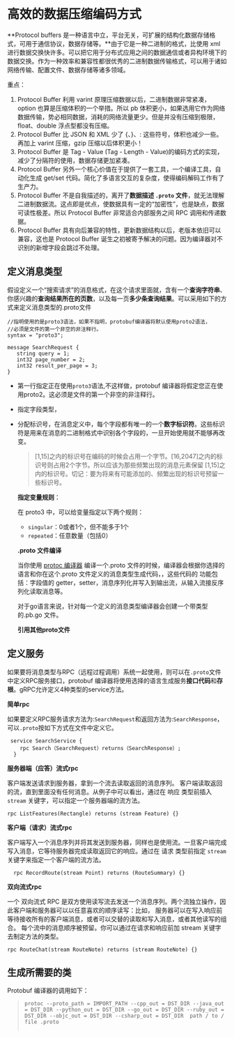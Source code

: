 # 高效的数据压缩编码方式

**Protocol buffers 是一种语言中立，平台无关，可扩展的结构化数据存储格式，可用于通信协议，数据存储等。**由于它是一种二进制的格式，比使用 xml 进行数据交换快许多。可以把它用于分布式应用之间的数据通信或者异构环境下的数据交换。作为一种效率和兼容性都很优秀的二进制数据传输格式，可以用于诸如网络传输、配置文件、数据存储等诸多领域。

重点：

1. Protocol Buffer 利用 varint 原理压缩数据以后，二进制数据非常紧凑，option 也算是压缩体积的一个举措。所以 pb 体积更小，如果选用它作为网络数据传输，势必相同数据，消耗的网络流量更少。但是并没有压缩到极限，float、double 浮点型都没有压缩。
2. Protocol Buffer 比 JSON 和 XML 少了 {、}、: 这些符号，体积也减少一些。再加上 varint 压缩，gzip 压缩以后体积更小！
3. Protocol Buffer 是 Tag - Value (Tag - Length - Value)的编码方式的实现，减少了分隔符的使用，数据存储更加紧凑。
4. Protocol Buffer 另外一个核心价值在于提供了一套工具，一个编译工具，自动化生成 get/set 代码。简化了多语言交互的复杂度，使得编码解码工作有了生产力。
5. Protocol Buffer 不是自我描述的，离开了**数据描述 `.proto` 文件**，就无法理解二进制数据流。这点即是优点，使数据具有一定的“加密性”，也是缺点，数据可读性极差。所以 Protocol Buffer 非常适合内部服务之间 RPC 调用和传递数据。
6. Protocol Buffer 具有向后兼容的特性，更新数据结构以后，老版本依旧可以兼容，这也是 Protocol Buffer 诞生之初被寄予解决的问题。因为编译器对不识别的新增字段会跳过不处理。



## 定义消息类型

假设定义一个“搜索请求”的消息格式，在这个请求里面就，含有一个**查询字符串**、你感兴趣的**查询结果所在的页数**，以及每一页**多少条查询结果**。可以采用如下的方式来定义消息类型的.proto文件

```shell
//指明使用的是proto3语法，如果不指明，protobuf编译器将默认使用proto2语法，
//必须是文件的第一个非空的非注释行。
syntax = "proto3"; 

message SearchRequest {
   string query = 1;
   int32 page_number = 2;
   int32 result_per_page = 3;
}
```

* 第一行指定正在使用`proto3`语法,不这样做，protobuf 编译器将假定您正在使用proto2。这必须是文件的第一个非空的非注释行。

* 指定字段类型，

* 分配标识号，在消息定义中，每个字段都有唯一的一个**数字标识符**。这些标识符是用来在消息的二进制格式中识别各个字段的，一旦开始使用就不能够再改变。

  > [1,15]之内的标识号在编码的时候会占用一个字节。[16,2047]之内的标识号则占用2个字节。所以应该为那些频繁出现的消息元素保留 [1,15]之内的标识号。切记：要为将来有可能添加的、频繁出现的标识号预留一些标识号。

  **指定变量规则**：

  在 proto3 中，可以给变量指定以下两个规则：

  * `singular`：0或者1个，但不能多于1个
  * `repeated`：任意数量（包括0）

  **.proto 文件编译**

  当你使用 [protoc 编译器](https://link.jianshu.com/?t=https://developers.google.com/protocol-buffers/docs/proto3#generating) 编译一个.proto 文件的时候，编译器会根据你选择的语言和你在这个.proto 文件定义的消息类型生成代码，，这些代码的
  功能包括：字段值的 getter，setter，消息序列化并写入到输出流，从输入流接反序列化读取消息等。

  对于go语言来说，针对每一个定义的消息类型编译器会创建一个带类型的.pb.go 文件。

  **引用其他proto文件**


## 定义服务

如果要将消息类型与RPC（远程过程调用）系统一起使用，则可以在`.proto`文件中定义RPC服务接口，protobuf 编译器将使用选择的语言生成服务**接口代码**和**存根**。gRPC允许定义4种类型的service方法。

**简单rpc**

如果要定义RPC服务请求方法为:`SearchRequest`和返回方法为:`SearchResponse`，可以`.proto`按如下方式在文件中定义它。

```
 service SearchService {
    rpc Search（SearchRequest）returns（SearchResponse）;
  }
```

**服务器端（应答）流式rpc**

客户端发送请求到服务器，拿到一个流去读取返回的消息序列。 客户端读取返回的流，直到里面没有任何消息。从例子中可以看出，通过在 响应 类型前插入 `stream` 关键字，可以指定一个服务器端的流方法。

```
rpc ListFeatures(Rectangle) returns (stream Feature) {}
```

**客户端（请求）流式rpc**

 客户端写入一个消息序列并将其发送到服务器，同样也是使用流。一旦客户端完成写入消息，它等待服务器完成读取返回它的响应。通过在 请求 类型前指定 `stream` 关键字来指定一个客户端的流方法。

```
  rpc RecordRoute(stream Point) returns (RouteSummary) {}
```

**双向流式rpc**

一个 双向流式 RPC 是双方使用读写流去发送一个消息序列。两个流独立操作，因此客户端和服务器可以以任意喜欢的顺序读写：比如， 服务器可以在写入响应前等待接收所有的客户端消息，或者可以交替的读取和写入消息，或者其他读写的组合。 每个流中的消息顺序被预留。你可以通过在请求和响应前加 stream 关键字去制定方法的类型。

```
rpc RouteChat(stream RouteNote) returns (stream RouteNote) {}
```



## 生成所需要的类

Protobuf 编译器的调用如下：

> ```
> protoc --proto_path = IMPORT_PATH --cpp_out = DST_DIR --java_out = DST_DIR --python_out = DST_DIR --go_out = DST_DIR --ruby_out = DST_DIR --objc_out = DST_DIR --csharp_out = DST_DIR  path / to / file .proto
>   
> ```